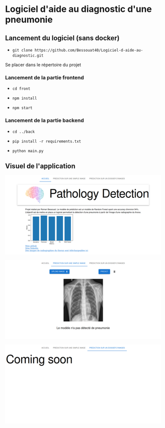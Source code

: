 # Logiciel d'aide au diagnostic d'une pneumonie

## Lancement du logiciel (sans docker)

* `git clone https://github.com/Bessouat40/Logiciel-d-aide-au-diagnostic.git`

Se placer dans le répertoire du projet

### Lancement de la partie frontend

* `cd front`

* `npm install`

* `npm start`

### Lancement de la partie backend

* `cd ../back`

* `pip install -r requirements.txt`

* `python main.py`


## Visuel de l'application

![screenshot1](https://github.com/Bessouat40/Logiciel-d-aide-au-diagnostic/blob/main/screen/accueil.png?raw=true)

![screenshot2](https://github.com/Bessouat40/Logiciel-d-aide-au-diagnostic/blob/main/screen/pred_simple_image.png?raw=true)

![screenshot3](https://github.com/Bessouat40/Logiciel-d-aide-au-diagnostic/blob/main/screen/batch.png?raw=true)
